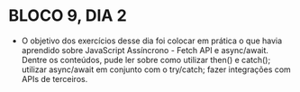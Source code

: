 # BLOCO 9, DIA 2

- O objetivo dos exercícios desse dia foi colocar em prática o que havia aprendido sobre JavaScript Assíncrono - Fetch API e async/await. Dentre os conteúdos, pude ler sobre como utilizar then() e catch(); utilizar async/await em conjunto com o try/catch; fazer integrações com APIs de terceiros.
